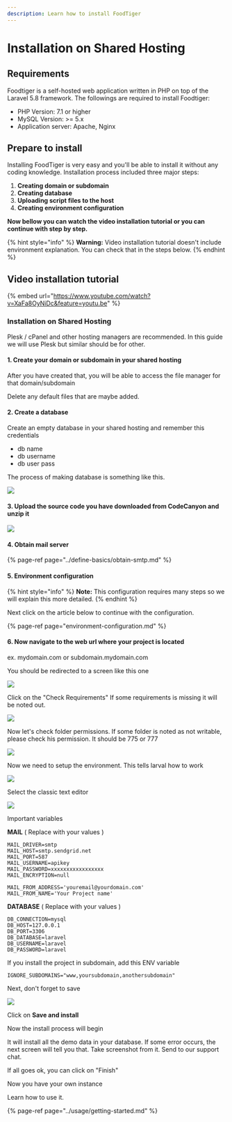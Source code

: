 ```yaml
---
description: Learn how to install FoodTiger
---
```


# Installation on Shared Hosting

## Requirements

Foodtiger is a self-hosted web application written in PHP on top of the Laravel 5.8 framework. The followings are required to install Foodtiger:

* PHP Version: 7.1 or higher
* MySQL Version: &gt;= 5.x
* Application server: Apache, Nginx

## Prepare to install

Installing FoodTiger is very easy and you'll be able to install it without any coding knowledge. Installation process included three major steps:

1. **Creating domain or subdomain**
2. **Creating database**
3. **Uploading script files to the host**
4. **Creating environment configuration**

**Now bellow you can watch the video installation tutorial or you can continue with step by step.**

{% hint style="info" %}
**Warning:** Video installation tutorial doesn't include environment explanation. You can check that in the steps below.
{% endhint %}

## Video installation tutorial

{% embed url="https://www.youtube.com/watch?v=XaFa8OyNiDc&feature=youtu.be" %}



### Installation on Shared Hosting

Plesk / cPanel and other hosting managers are recommended. In this guide we will use Plesk but similar should be for other. 

#### 1. Create your domain or subdomain in your shared hosting

After you have created that, you will be able to access the file manager for that domain/subdomain

Delete any default files that are maybe added.

#### 2. Create a database

Create an empty database in your shared hosting and remember this credentials

* db name
* db username
* db user pass

The process of making database is something like this.

![](../.gitbook/assets/dbadd.png)



#### 3.  Upload the source code you have downloaded from CodeCanyon and unzip it

![](../.gitbook/assets/extract.png)

#### 4. Obtain mail server

{% page-ref page="../define-basics/obtain-smtp.md" %}

#### 5. Environment configuration

{% hint style="info" %}
**Note:** This configuration requires many steps so we will explain this more detailed.
{% endhint %}

Next click on the article below to continue with the configuration.

{% page-ref page="environment-configuration.md" %}

#### 6. Now navigate to the web url where your project is located

ex. mydomain.com or subdomain.mydomain.com

You should be redirected to a screen like this one

![](../.gitbook/assets/foodtiger-installer.png)

Click on the "Check Requirements" If some requirements is missing it will be noted out.

![](../.gitbook/assets/system.png)

Now let's check folder permissions. If some folder is noted as not writable, please check his permission. It should be 775 or 777

![](../.gitbook/assets/permissions.png)

Now we need to setup the environment. This tells larval how to work

![](../.gitbook/assets/classic.png)

Select the classic text editor

![](../.gitbook/assets/save_env%20%281%29.png)

Important variables

**MAIL** \( Replace with your values \)

```text
MAIL_DRIVER=smtp
MAIL_HOST=smtp.sendgrid.net
MAIL_PORT=587
MAIL_USERNAME=apikey
MAIL_PASSWORD=xxxxxxxxxxxxxxxxx
MAIL_ENCRYPTION=null

MAIL_FROM_ADDRESS='youremail@yourdomain.com'
MAIL_FROM_NAME='Your Project name'
```

**DATABASE** \( Replace with your values \)

```text
DB_CONNECTION=mysql
DB_HOST=127.0.0.1
DB_PORT=3306
DB_DATABASE=laravel
DB_USERNAME=laravel
DB_PASSWORD=laravel
```

If you install the project in subdomain, add this ENV variable

```text
IGNORE_SUBDOMAINS="www,yoursubdomain,anothersubdomain"
```

Next, don't forget to save

![](../.gitbook/assets/save_env.png)

Click on **Save and install**

Now the install process will begin

It will install all the demo data in your database. If some error occurs, the next screen will tell you that. Take screenshot from it. Send to our support chat.

If all goes ok, you can click on "Finish" 

Now you have your own instance 

Learn how to use it. 

{% page-ref page="../usage/getting-started.md" %}



